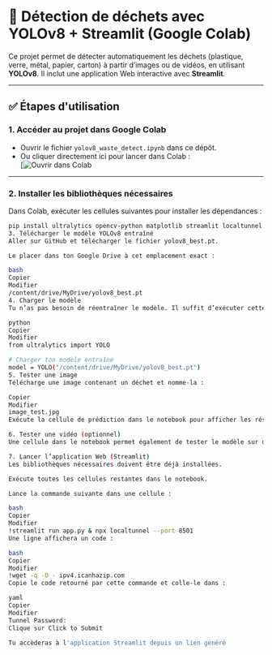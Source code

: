 # 🚮 Détection de déchets avec YOLOv8 + Streamlit (Google Colab)

Ce projet permet de détecter automatiquement les déchets (plastique, verre, métal, papier, carton) à partir d’images ou de vidéos, en utilisant **YOLOv8**. Il inclut une application Web interactive avec **Streamlit**.

---

## ✅ Étapes d'utilisation

### 1. Accéder au projet dans Google Colab

- Ouvrir le fichier `yolov8_waste_detect.ipynb` dans ce dépôt.
- Ou cliquer directement ici pour lancer dans Colab :  
  [![Ouvrir dans Colab](https://colab.research.google.com/drive/1Qcwk9iofV9mklVqdsZgsP7Sr2bV9mLPa)

---

### 2. Installer les bibliothèques nécessaires

Dans Colab, exécuter les cellules suivantes pour installer les dépendances :

```bash
pip install ultralytics opencv-python matplotlib streamlit localtunnel
3. Télécharger le modèle YOLOv8 entraîné
Aller sur GitHub et télécharger le fichier yolov8_best.pt.

Le placer dans ton Google Drive à cet emplacement exact :

bash
Copier
Modifier
/content/drive/MyDrive/yolov8_best.pt
4. Charger le modèle
Tu n’as pas besoin de réentraîner le modèle. Il suffit d’exécuter cette cellule :

python
Copier
Modifier
from ultralytics import YOLO

# Charger ton modèle entraîné
model = YOLO("/content/drive/MyDrive/yolov8_best.pt")
5. Tester une image
Télécharge une image contenant un déchet et nomme-la :

Copier
Modifier
image_test.jpg
Exécute la cellule de prédiction dans le notebook pour afficher les résultats.

6. Tester une vidéo (optionnel)
Une cellule dans le notebook permet également de tester le modèle sur une vidéo.

7. Lancer l’application Web (Streamlit)
Les bibliothèques nécessaires doivent être déjà installées.

Exécute toutes les cellules restantes dans le notebook.

Lance la commande suivante dans une cellule :

bash
Copier
Modifier
!streamlit run app.py & npx localtunnel --port 8501
Une ligne affichera un code :

bash
Copier
Modifier
!wget -q -O - ipv4.icanhazip.com
Copie le code retourné par cette commande et colle-le dans :

yaml
Copier
Modifier
Tunnel Password:
Clique sur Click to Submit

Tu accèderas à l'application Streamlit depuis un lien généré
